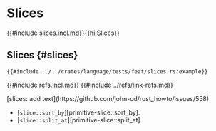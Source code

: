 # Slices

{{#include slices.incl.md}}{{hi:Slices}}

## Slices {#slices}

```rust,editable
{{#include ../../crates/language/tests/feat/slices.rs:example}}
```

{{#include refs.incl.md}}
{{#include ../refs/link-refs.md}}

<div class="hidden">
[slices: add text](https://github.com/john-cd/rust_howto/issues/558)

- [`slice::sort_by`][primitive-slice::sort_by].
- [`slice::split_at`][primitive-slice::split_at].

</div>
